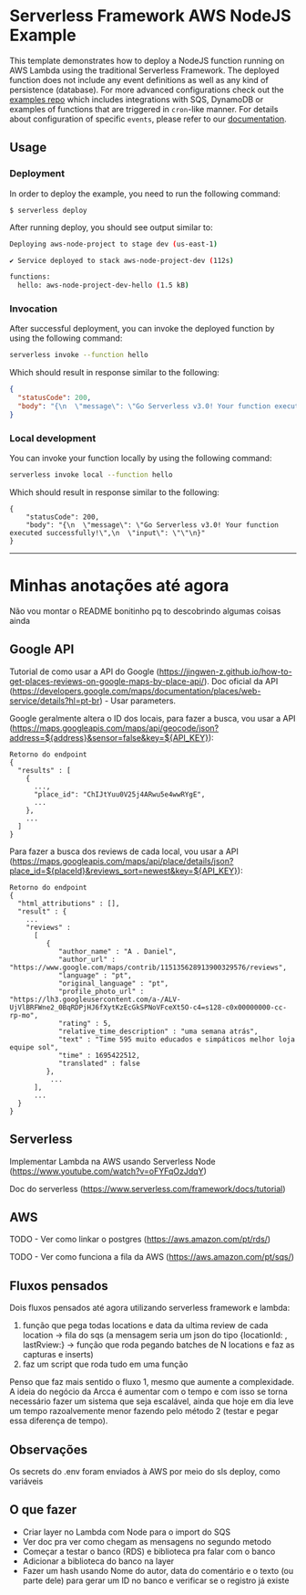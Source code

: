 <!--
title: 'AWS NodeJS Example'
description: 'This template demonstrates how to deploy a NodeJS function running on AWS Lambda using the traditional Serverless Framework.'
layout: Doc
framework: v3
platform: AWS
language: nodeJS
priority: 1
authorLink: 'https://github.com/serverless'
authorName: 'Serverless, inc.'
authorAvatar: 'https://avatars1.githubusercontent.com/u/13742415?s=200&v=4'
-->

# Serverless Framework AWS NodeJS Example

This template demonstrates how to deploy a NodeJS function running on AWS Lambda using the traditional Serverless Framework. The deployed function does not include any event definitions as well as any kind of persistence (database). For more advanced configurations check out the [examples repo](https://github.com/serverless/examples/) which includes integrations with SQS, DynamoDB or examples of functions that are triggered in `cron`-like manner. For details about configuration of specific `events`, please refer to our [documentation](https://www.serverless.com/framework/docs/providers/aws/events/).

## Usage

### Deployment

In order to deploy the example, you need to run the following command:

```
$ serverless deploy
```

After running deploy, you should see output similar to:

```bash
Deploying aws-node-project to stage dev (us-east-1)

✔ Service deployed to stack aws-node-project-dev (112s)

functions:
  hello: aws-node-project-dev-hello (1.5 kB)
```

### Invocation

After successful deployment, you can invoke the deployed function by using the following command:

```bash
serverless invoke --function hello
```

Which should result in response similar to the following:

```json
{
  "statusCode": 200,
  "body": "{\n  \"message\": \"Go Serverless v3.0! Your function executed successfully!\",\n  \"input\": {}\n}"
}
```

### Local development

You can invoke your function locally by using the following command:

```bash
serverless invoke local --function hello
```

Which should result in response similar to the following:

```
{
    "statusCode": 200,
    "body": "{\n  \"message\": \"Go Serverless v3.0! Your function executed successfully!\",\n  \"input\": \"\"\n}"
}
```

---

# Minhas anotações até agora

Não vou montar o README bonitinho pq to descobrindo algumas coisas ainda

## Google API

Tutorial de como usar a API do Google (https://jingwen-z.github.io/how-to-get-places-reviews-on-google-maps-by-place-api/).
Doc oficial da API (https://developers.google.com/maps/documentation/places/web-service/details?hl=pt-br) - Usar parameters.

Google geralmente altera o ID dos locais, para fazer a busca, vou usar a API (https://maps.googleapis.com/maps/api/geocode/json?address=${address}&sensor=false&key=${API_KEY}):

```
Retorno do endpoint
{
  "results" : [
    {
      ...,
      "place_id": "ChIJtYuu0V25j4ARwu5e4wwRYgE",
      ...
    },
    ...
  ]
}
```

Para fazer a busca dos reviews de cada local, vou usar a API (https://maps.googleapis.com/maps/api/place/details/json?place_id=${placeId}&reviews_sort=newest&key=${API_KEY}):

```
Retorno do endpoint
{
  "html_attributions" : [],
  "result" : {
    ...
    "reviews" :
      [
         {
            "author_name" : "A . Daniel",
            "author_url" : "https://www.google.com/maps/contrib/115135628913900329576/reviews",
            "language" : "pt",
            "original_language" : "pt",
            "profile_photo_url" : "https://lh3.googleusercontent.com/a-/ALV-UjVlBRFWne2_0BqRDPjHJ6fXytKzEcGkSPNoVFceXt5O-c4=s128-c0x00000000-cc-rp-mo",
            "rating" : 5,
            "relative_time_description" : "uma semana atrás",
            "text" : "Time 595 muito educados e simpáticos melhor loja equipe sol",
            "time" : 1695422512,
            "translated" : false
         },
          ...
      ],
      ...
  }
}
```

## Serverless

Implementar Lambda na AWS usando Serverless Node (https://www.youtube.com/watch?v=oFYFqOzJdqY)

Doc do serverless (https://www.serverless.com/framework/docs/tutorial)

## AWS

TODO - Ver como linkar o postgres (https://aws.amazon.com/pt/rds/)

TODO - Ver como funciona a fila da AWS (https://aws.amazon.com/pt/sqs/)

## Fluxos pensados

Dois fluxos pensados até agora utilizando serverless framework e lambda:

1. função que pega todas locations e data da ultima review de cada location -> fila do sqs (a mensagem seria um json do tipo {locationId: <id>, lastRview:<datetime>} -> função que roda pegando batches de N locations e faz as capturas e inserts)
2. faz um script que roda tudo em uma função

Penso que faz mais sentido o fluxo 1, mesmo que aumente a complexidade. A ideia do negócio da Arcca é aumentar com o tempo e com isso se torna necessário fazer um sistema que seja escalável, ainda que hoje em dia leve um tempo razoalvemente menor fazendo pelo método 2 (testar e pegar essa diferença de tempo).

## Observações

Os secrets do .env foram enviados à AWS por meio do sls deploy, como variáveis

## O que fazer

- Criar layer no Lambda com Node para o import do SQS
- Ver doc pra ver como chegam as mensagens no segundo metodo
- Começar a testar o banco (RDS) e biblioteca pra falar com o banco
- Adicionar a biblioteca do banco na layer
- Fazer um hash usando Nome do autor, data do comentário e o texto (ou parte dele) para gerar um ID no banco e verificar se o registro já existe
